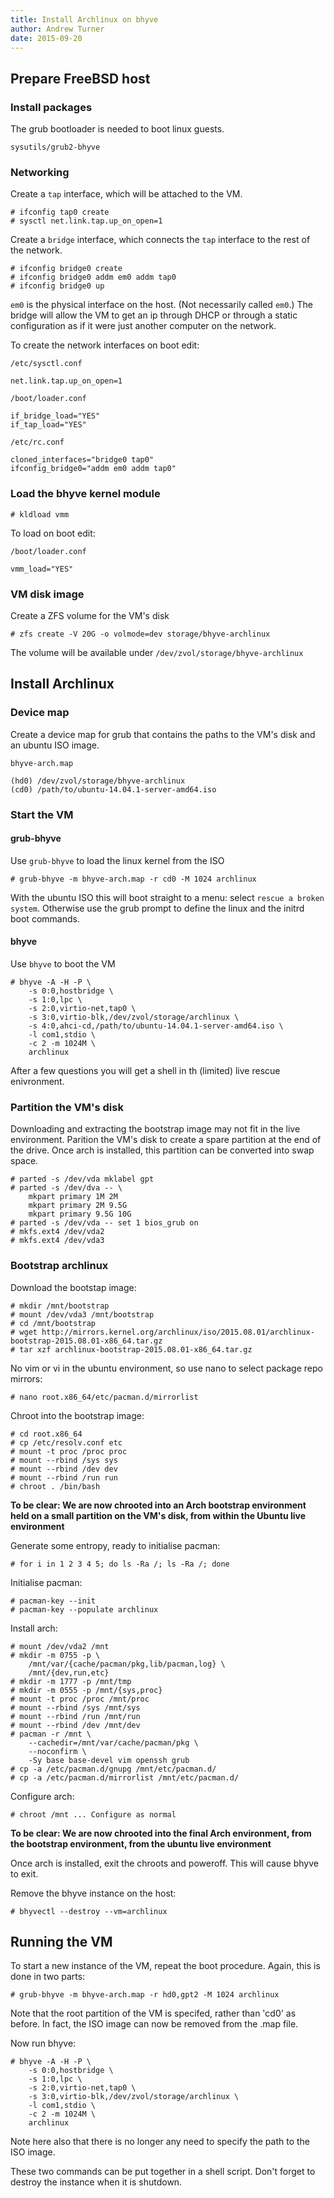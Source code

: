 ```yaml
---
title: Install Archlinux on bhyve
author: Andrew Turner
date: 2015-09-20
---
```


## Prepare FreeBSD host

### Install packages

The grub bootloader is needed to boot linux guests.

`sysutils/grub2-bhyve`

### Networking

Create a `tap` interface, which will be attached to the VM.

    # ifconfig tap0 create
    # sysctl net.link.tap.up_on_open=1

Create a `bridge` interface, which connects the `tap` interface to the rest of
the network.

    # ifconfig bridge0 create
    # ifconfig bridge0 addm em0 addm tap0
    # ifconfig bridge0 up

`em0` is the physical interface on the host. (Not necessarily called `em0`.)
The bridge will allow the VM to get an ip through DHCP or through a static 
configuration as if it were just another computer on the network. 

To create the network interfaces on boot edit:

`/etc/sysctl.conf`

    net.link.tap.up_on_open=1

`/boot/loader.conf`

    if_bridge_load="YES"
    if_tap_load="YES"

`/etc/rc.conf`

    cloned_interfaces="bridge0 tap0"
    ifconfig_bridge0="addm em0 addm tap0"


### Load the bhyve kernel module

    # kldload vmm

To load on boot edit: 

`/boot/loader.conf`

    vmm_load="YES"


### VM disk image

Create a ZFS volume for the VM's disk

    # zfs create -V 20G -o volmode=dev storage/bhyve-archlinux

The volume will be available under `/dev/zvol/storage/bhyve-archlinux`


## Install Archlinux

### Device map

Create a device map for grub that contains the paths to the VM's disk and
an ubuntu ISO image.

`bhyve-arch.map`

    (hd0) /dev/zvol/storage/bhyve-archlinux
    (cd0) /path/to/ubuntu-14.04.1-server-amd64.iso

### Start the VM

#### grub-bhyve

Use `grub-bhyve` to load the linux kernel from the ISO

    # grub-bhyve -m bhyve-arch.map -r cd0 -M 1024 archlinux

With the ubuntu ISO this will boot straight to a menu: select `rescue a
broken system`. Otherwise use the grub prompt to define the linux and the
initrd boot commands.

#### bhyve

Use `bhyve` to boot the VM

    # bhyve -A -H -P \ 
        -s 0:0,hostbridge \
        -s 1:0,lpc \
        -s 2:0,virtio-net,tap0 \
        -s 3:0,virtio-blk,/dev/zvol/storage/archlinux \
        -s 4:0,ahci-cd,/path/to/ubuntu-14.04.1-server-amd64.iso \
        -l com1,stdio \
        -c 2 -m 1024M \
        archlinux

After a few questions you will get a shell in th (limited) live rescue
enivronment.


### Partition the VM's disk

Downloading and extracting the bootstrap image may not fit in the live
environment. Parition the VM's disk to create a spare partition at the end of
the drive. Once arch is installed, this partition can be converted into swap
space.

    # parted -s /dev/vda mklabel gpt
    # parted -s /dev/dva -- \
        mkpart primary 1M 2M
        mkpart primary 2M 9.5G
        mkpart primary 9.5G 10G
    # parted -s /dev/vda -- set 1 bios_grub on
    # mkfs.ext4 /dev/vda2
    # mkfs.ext4 /dev/vda3

### Bootstrap archlinux

Download the bootstap image:

    # mkdir /mnt/bootstrap
    # mount /dev/vda3 /mnt/bootstrap
    # cd /mnt/bootstrap
    # wget http://mirrors.kernel.org/archlinux/iso/2015.08.01/archlinux-bootstrap-2015.08.01-x86_64.tar.gz
    # tar xzf archlinux-bootstrap-2015.08.01-x86_64.tar.gz

No vim or vi in the ubuntu environment, so use nano to select package repo
mirrors:

    # nano root.x86_64/etc/pacman.d/mirrorlist

Chroot into the bootstrap image:

    # cd root.x86_64
    # cp /etc/resolv.conf etc
    # mount -t proc /proc proc
    # mount --rbind /sys sys
    # mount --rbind /dev dev
    # mount --rbind /run run
    # chroot . /bin/bash

**To be clear: We are now chrooted into an Arch bootstrap environment held on a small
partition on the VM's disk, from within the Ubuntu live environment**

Generate some entropy, ready to initialise pacman:

    # for i in 1 2 3 4 5; do ls -Ra /; ls -Ra /; done

Initialise pacman:

    # pacman-key --init
    # pacman-key --populate archlinux

Install arch:

    # mount /dev/vda2 /mnt
    # mkdir -m 0755 -p \
        /mnt/var/{cache/pacman/pkg,lib/pacman,log} \
        /mnt/{dev,run,etc}
    # mkdir -m 1777 -p /mnt/tmp
    # mkdir -m 0555 -p /mnt/{sys,proc}
    # mount -t proc /proc /mnt/proc
    # mount --rbind /sys /mnt/sys
    # mount --rbind /run /mnt/run
    # mount --rbind /dev /mnt/dev
    # pacman -r /mnt \
        --cachedir=/mnt/var/cache/pacman/pkg \
        --noconfirm \
        -Sy base base-devel vim openssh grub
    # cp -a /etc/pacman.d/gnupg /mnt/etc/pacman.d/
    # cp -a /etc/pacman.d/mirrorlist /mnt/etc/pacman.d/

Configure arch:

    # chroot /mnt ... Configure as normal

**To be clear: We are now chrooted into the final Arch environment, from the bootstrap
environment, from the ubuntu live environment**

Once arch is installed, exit the chroots and poweroff. This will cause bhyve to
exit.

Remove the bhyve instance on the host:

    # bhyvectl --destroy --vm=archlinux


## Running the VM

To start a new instance of the VM, repeat the boot procedure. Again, this is
done in two parts:

    # grub-bhyve -m bhyve-arch.map -r hd0,gpt2 -M 1024 archlinux

Note that the root partition of the VM is specifed, rather than 'cd0' as
before. In fact, the ISO image can now be removed from the .map file.

Now run bhyve:

    # bhyve -A -H -P \ 
        -s 0:0,hostbridge \
        -s 1:0,lpc \
        -s 2:0,virtio-net,tap0 \
        -s 3:0,virtio-blk,/dev/zvol/storage/archlinux \
        -l com1,stdio \
        -c 2 -m 1024M \
        archlinux

Note here also that there is no longer any need to specify the path to the
ISO image.

These two commands can be put together in a shell script. Don't forget to
destroy the instance when it is shutdown.
